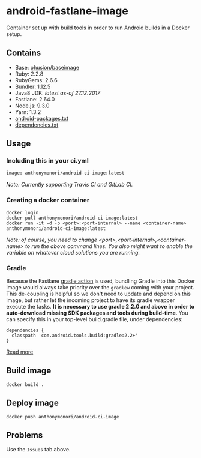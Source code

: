 # android-fastlane-image

Container set up with build tools in order to run Android builds in a Docker setup.

## Contains

- Base: [phusion/baseimage](https://hub.docker.com/r/phusion/baseimage/)
- Ruby: 2.2.8
- RubyGems: 2.6.6
- Bundler: 1.12.5
- Java8 JDK: _latest as-of 27.12.2017_
- Fastlane: 2.64.0
- Node.js: 9.3.0
- Yarn: 1.3.2
- [android-packages.txt](./android-packages.txt)
- [dependencies.txt](./dependencies.txt)

## Usage

### Including this in your ci.yml

```Dockerfile
image: anthonymonori/android-ci-image:latest
```

_Note: Currently supporting Travis CI and GitLab CI._

### Creating a docker container

```Shell
docker login
docker pull anthonymonori/android-ci-image:latest
docker run -it -d -p <port>:<port-internal> --name <container-name> anthonymonori/android-ci-image:latest
```

_Note: of course, you need to change \<port>,\<port-internal>,\<container-name> to run the above command lines. You also might want to enable the <port> variable on whatever cloud solutions you are running._

### Gradle

Because the Fastlane [gradle action](https://github.com/fastlane/fastlane/blob/master/fastlane/lib/fastlane/actions/gradle.rb) is used, bundling Gradle into this Docker image would always take priority over the `gradlew` coming with your project. This de-coupling is helpful so we don't need to update and depend on this image, but rather let the incoming project to have its gradle wrapper execute the tasks. **It is necessary to use gradle 2.2.0 and above in order to auto-download missing SDK packages and tools during build-time**. You can specify this in your top-level build.gradle file, under dependencies:

```Shell
dependencies {
  classpath 'com.android.tools.build:gradle:2.2+'
}
```

[Read more](https://developer.android.com/studio/intro/update.html#download-with-gradle)

## Build image

```Shell
docker build .
```

## Deploy image

```Shell
docker push anthonymonori/android-ci-image
```

## Problems

Use the `Issues` tab above.